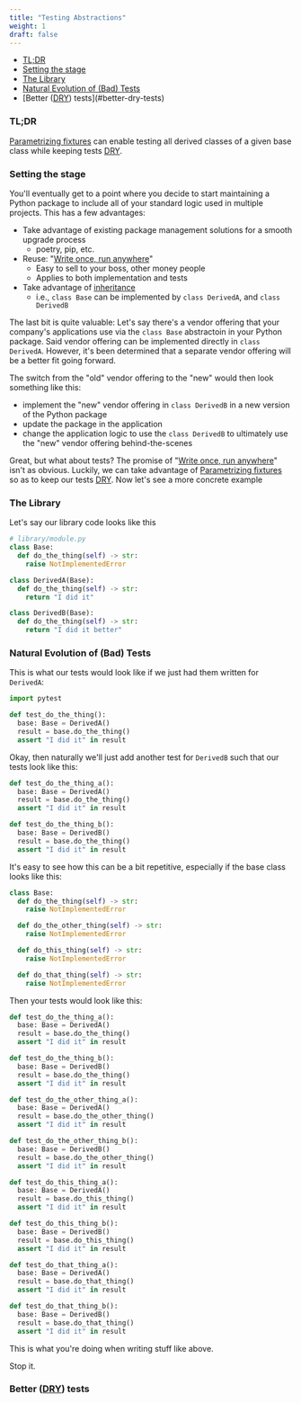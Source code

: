 ```yaml
---
title: "Testing Abstractions"
weight: 1
draft: false
---
```


- [TL;DR](#tldr)
- [Setting the stage](#setting-the-stage)
- [The Library](#the-library)
- [Natural Evolution of (Bad) Tests](#natural-evolution-of-bad-tests)
- [Better ([DRY]) tests](#better-dry-tests)

### TL;DR
[Parametrizing fixtures] can enable testing all derived classes of a given base class while keeping tests [DRY].

### Setting the stage
You'll eventually get to a point where you decide to start maintaining a Python package to include all of your standard logic used in multiple projects.
This has a few advantages:

- Take advantage of existing package management solutions for a smooth upgrade process
  - poetry, pip, etc.
- Reuse: "[Write once, run anywhere]"
  - Easy to sell to your boss, other money people
  - Applies to both implementation and tests
- Take advantage of [inheritance](https://docs.python.org/3/tutorial/classes.html#inheritance)
  - i.e., `class Base` can be implemented by `class DerivedA`, and `class DerivedB`

The last bit is quite valuable: Let's say there's a vendor offering that your company's applications use via the `class Base` abstractoin in your Python package.
Said vendor offering can be implemented directly in `class DerivedA`.
However, it's been determined that a separate vendor offering will be a better fit going forward.

The switch from the "old" vendor offering to the "new" would then look something like this:
- implement the "new" vendor offering in `class DerivedB` in a new version of the Python package
- update the package in the application
- change the application logic to use the `class DerivedB` to ultimately use the "new" vendor offering behind-the-scenes

Great, but what about tests?
The promise of "[Write once, run anywhere]" isn't as obvious.
Luckily, we can take advantage of [Parametrizing fixtures] so as to keep our tests [DRY].
Now let's see a more concrete example

### The Library

Let's say our library code looks like this
```python
# library/module.py
class Base:
  def do_the_thing(self) -> str:
    raise NotImplementedError

class DerivedA(Base):
  def do_the_thing(self) -> str:
    return "I did it"

class DerivedB(Base):
  def do_the_thing(self) -> str:
    return "I did it better"
```

### Natural Evolution of (Bad) Tests

This is what our tests would look like if we just had them written for `DerivedA`:

```python
import pytest

def test_do_the_thing():
  base: Base = DerivedA()
  result = base.do_the_thing()
  assert "I did it" in result
```

Okay, then naturally we'll just add another test for `DerivedB` such that our tests look like this:

```python
def test_do_the_thing_a():
  base: Base = DerivedA()
  result = base.do_the_thing()
  assert "I did it" in result

def test_do_the_thing_b():
  base: Base = DerivedB()
  result = base.do_the_thing()
  assert "I did it" in result
```

It's easy to see how this can be a bit repetitive, especially if the base class looks like this:

```python
class Base:
  def do_the_thing(self) -> str:
    raise NotImplementedError

  def do_the_other_thing(self) -> str:
    raise NotImplementedError

  def do_this_thing(self) -> str:
    raise NotImplementedError

  def do_that_thing(self) -> str:
    raise NotImplementedError
```

Then your tests would look like this:

```python
def test_do_the_thing_a():
  base: Base = DerivedA()
  result = base.do_the_thing()
  assert "I did it" in result

def test_do_the_thing_b():
  base: Base = DerivedB()
  result = base.do_the_thing()
  assert "I did it" in result

def test_do_the_other_thing_a():
  base: Base = DerivedA()
  result = base.do_the_other_thing()
  assert "I did it" in result

def test_do_the_other_thing_b():
  base: Base = DerivedB()
  result = base.do_the_other_thing()
  assert "I did it" in result

def test_do_this_thing_a():
  base: Base = DerivedA()
  result = base.do_this_thing()
  assert "I did it" in result

def test_do_this_thing_b():
  base: Base = DerivedB()
  result = base.do_this_thing()
  assert "I did it" in result

def test_do_that_thing_a():
  base: Base = DerivedA()
  result = base.do_that_thing()
  assert "I did it" in result

def test_do_that_thing_b():
  base: Base = DerivedB()
  result = base.do_that_thing()
  assert "I did it" in result
```

This is what you're doing when writing stuff like above.

<!-- ![puke](https://media3.giphy.com/media/dOl2LFw0RbTMc/giphy.gif?cid=ecf05e471cok6ox2v6bc6odlnxriokonvouq2lqb38h9iua4&rid=giphy.gif&ct=g) -->

Stop it.

### Better ([DRY]) tests

[Parametrizing fixtures]: https://docs.pytest.org/en/latest/how-to/fixtures.html#fixture-parametrize
[Write once, run anywhere]: https://en.wikipedia.org/wiki/Write_once,_run_anywhere
[DRY]: https://en.wikipedia.org/wiki/Don%27t_repeat_yourself
